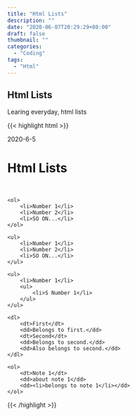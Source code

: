 ```yaml
---
title: "Html Lists"
description: ""
date: "2020-06-07T20:29:29+08:00"
draft: false
thumbnail: ""
categories:
  - "Coding"
tags:
  - "Html"
---
```


## Html Lists

Learing everyday, html lists

{{< highlight html >}}
<!DOCTYPE html>
<html>    
    <head>
    <meta charset="utf-8">
    <meta name="viewport" content="width=device-width, initial-scale=1">
    2020-6-5
</head>
<title>Html List</title>
<body>
    <h1>Html  Lists</h1><br>

    <ol>
        <li>Number 1</li>
        <li>Number 2</li>
        <li>SO ON...</li>
    </ol>

    <ul>
        <li>Number 1</li>
        <li>Number 2</li>
        <li>SO ON...</li>
    </ul>

    <ul>
        <li>Number 1</li>
        <ul>
            <li>S Number 1</li>
        </ul>
    </ul>

    <dl>
        <dt>First</dt>
        <dd>Belongs to first.</dd>
        <dt>Second</dt>
        <dd>Belongs to second.</dd>
        <dd>Also belongs to second.</dd>
    </dl>

    <ol>
        <dt>Note 1</dt>
        <dd>about note 1</dd>
        <dd><li>belongs to note 1</li></dd>
    </ol>

</body>


</html>
{{< /highlight >}}
